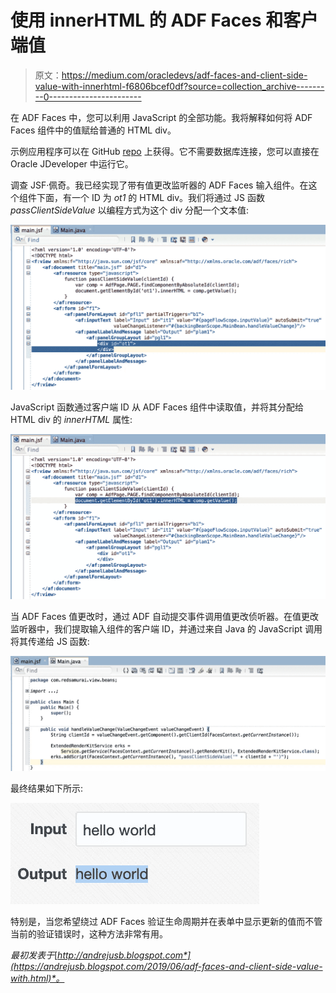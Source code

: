 # 使用 innerHTML 的 ADF Faces 和客户端值

> 原文：<https://medium.com/oracledevs/adf-faces-and-client-side-value-with-innerhtml-f6806bcef0df?source=collection_archive---------0----------------------->

在 ADF Faces 中，您可以利用 JavaScript 的全部功能。我将解释如何将 ADF Faces 组件中的值赋给普通的 HTML div。

示例应用程序可以在 GitHub [repo](https://github.com/abaranovskis-redsamurai/ADFClientSideValueApp) 上获得。它不需要数据库连接，您可以直接在 Oracle JDeveloper 中运行它。

调查 JSF·佩奇。我已经实现了带有值更改监听器的 ADF Faces 输入组件。在这个组件下面，有一个 ID 为 *ot1* 的 HTML div。我们将通过 JS 函数 *passClientSideValue* 以编程方式为这个 div 分配一个文本值:

![](img/8df303f4fbb048f2102c8d69ca1663bd.png)

JavaScript 函数通过客户端 ID 从 ADF Faces 组件中读取值，并将其分配给 HTML div 的 *innerHTML* 属性:

![](img/7e4ea3fd731a4c5a08a1188f1ecf642e.png)

当 ADF Faces 值更改时，通过 ADF 自动提交事件调用值更改侦听器。在值更改监听器中，我们提取输入组件的客户端 ID，并通过来自 Java 的 JavaScript 调用将其传递给 JS 函数:

![](img/4be306fa0807705c84d3e1a8e44fed47.png)

最终结果如下所示:

![](img/181df47c75b382beb6dfea043aee0407.png)

特别是，当您希望绕过 ADF Faces 验证生命周期并在表单中显示更新的值而不管当前的验证错误时，这种方法非常有用。

*最初发表于*[*http://andrejusb.blogspot.com*](https://andrejusb.blogspot.com/2019/06/adf-faces-and-client-side-value-with.html)*。*
